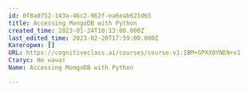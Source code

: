 ```yaml
---
id: 0f8a0752-143a-46c2-962f-ea6eab621d65
title: Accessing MongoDB with Python
created_time: 2023-01-24T10:13:00.000Z
last_edited_time: 2023-02-20T17:59:00.000Z
Категория: []
URL: https://cognitiveclass.ai/courses/course-v1:IBM+GPXX0YNEN+v1
Статус: Не начат
Name: Accessing MongoDB with Python

---
```

